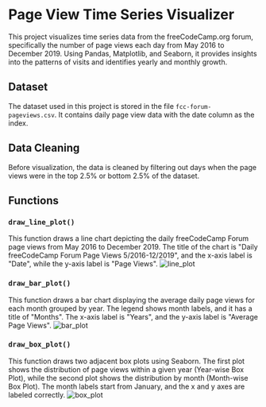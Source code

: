 
# Page View Time Series Visualizer

This project visualizes time series data from the freeCodeCamp.org forum, specifically the number of page views each day from May 2016 to December 2019. Using Pandas, Matplotlib, and Seaborn, it provides insights into the patterns of visits and identifies yearly and monthly growth.

## Dataset

The dataset used in this project is stored in the file `fcc-forum-pageviews.csv`. It contains daily page view data with the date column as the index.

## Data Cleaning

Before visualization, the data is cleaned by filtering out days when the page views were in the top 2.5% or bottom 2.5% of the dataset.

## Functions

### `draw_line_plot()`

This function draws a line chart depicting the daily freeCodeCamp Forum page views from May 2016 to December 2019. The title of the chart is "Daily freeCodeCamp Forum Page Views 5/2016-12/2019", and the x-axis label is "Date", while the y-axis label is "Page Views".
![line_plot](https://github.com/NipuniVithana/Page_View_Time_Series_Visualizer/assets/99274261/01a2b3f7-fffc-4cdb-9ad9-afce9fc22ee4)

### `draw_bar_plot()`

This function draws a bar chart displaying the average daily page views for each month grouped by year. The legend shows month labels, and it has a title of "Months". The x-axis label is "Years", and the y-axis label is "Average Page Views".
![bar_plot](https://github.com/NipuniVithana/Page_View_Time_Series_Visualizer/assets/99274261/7d81bc8b-65f2-4698-a901-4db717b98b3c)

### `draw_box_plot()`

This function draws two adjacent box plots using Seaborn. The first plot shows the distribution of page views within a given year (Year-wise Box Plot), while the second plot shows the distribution by month (Month-wise Box Plot). The month labels start from January, and the x and y axes are labeled correctly.
![box_plot](https://github.com/NipuniVithana/Page_View_Time_Series_Visualizer/assets/99274261/3a6af886-3fd3-4309-bfed-9114eccc1fa8)



